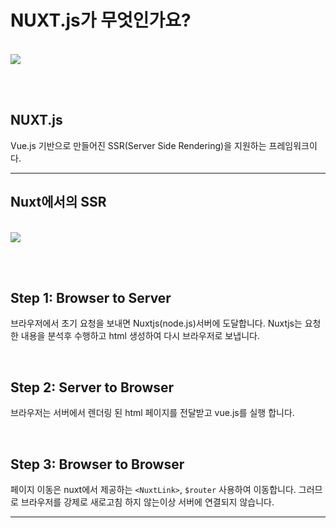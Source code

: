 <!-- prettier-ignore-start -->
# NUXT.js가 무엇인가요?

<br>

<div class="container-fluid mt-4">
  <div class="row">
    <div class="col text-left">
        <img src="/guide-dev/img/nuxt/3-1.jpg" class="img-thumbnail is-pd-10" style="" />
    </div>
  </div>
</div>

<br><br>

## NUXT.js
Vue.js 기반으로 만들어진 SSR(Server Side Rendering)을 지원하는 프레임워크이다.

---

## Nuxt에서의 SSR

<br>

<div class="container-fluid mt-4">
  <div class="row">
    <div class="col text-left">
        <img src="/guide-dev/img/nuxt/3-1-1.jpg" class="img-thumbnail is-pd-10" style="" />
    </div>
  </div>
</div>

<br><br>

## Step 1: Browser to Server
브라우저에서 초기 요청을 보내면 Nuxtjs(node.js)서버에 도달합니다.
Nuxtjs는 요청한 내용을 분석후 수행하고 html 생성하여 다시 브라우저로 보냅니다.

<br>

## Step 2: Server to Browser
브라우저는 서버에서 렌더링 된 html 페이지를 전달받고 vue.js를 실행 합니다.

<br>

## Step 3: Browser to Browser
페이지 이동은 nuxt에서 제공하는 `<NuxtLink>`, `$router` 사용하여 이동합니다.
그러므로 브라우저를 강제로 새로고침 하지 않는이상 서버에 연결되지 않습니다.

---

<!-- prettier-ignore-end -->
